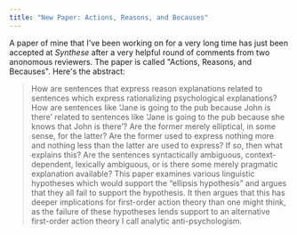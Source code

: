 ```yaml
---
title: "New Paper: Actions, Reasons, and Becauses" 
--- 
```


A paper of mine that I've been working on for a very long time has just been accepted at *Synthese* after a very helpful round of comments from two anonomous reviewers. The paper is called "Actions, Reasons, and Becauses". Here's the abstract: 

> How are sentences that express reason explanations related to sentences which express rationalizing psychological explanations? How are sentences like ‘Jane is going to the pub because John is there’ related to sentences like ‘Jane is going to the pub because she knows that John is there’? Are the former merely elliptical, in some sense, for the latter? Are the former used to express nothing more and nothing less than the latter are used to express? If so, then what explains this? Are the sentences syntactically ambiguous, context-dependent, lexically ambiguous, or is there some merely pragmatic explanation available? This paper examines various linguistic hypotheses which would support the “ellipsis hypothesis” and argues that they all fail to support the hypothesis. It then argues that this has deeper implications for first-order action theory than one might think, as the failure of these hypotheses lends support to an alternative first-order action theory I call analytic anti-psychologism.
